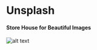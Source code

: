 # Unsplash
#### Store House for Beautiful Images
![alt text](https://github.com/Sukriti-sood/Unsplash/blob/main/un2.png)


